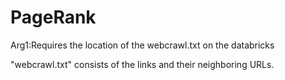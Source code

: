 # PageRank


Arg1:Requires the location of the webcrawl.txt on the databricks

"webcrawl.txt" consists of the links and their neighboring URLs.
